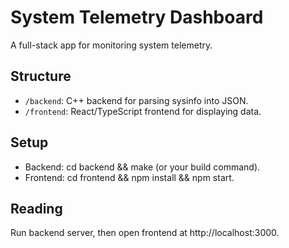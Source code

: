 # System Telemetry Dashboard

A full-stack app for monitoring system telemetry.

## Structure
- `/backend`: C++ backend for parsing sysinfo into JSON.
- `/frontend`: React/TypeScript frontend for displaying data.

## Setup
- Backend: cd backend && make (or your build command).
- Frontend: cd frontend && npm install && npm start.

## Reading
Run backend server, then open frontend at http://localhost:3000.
